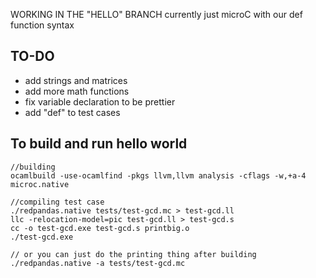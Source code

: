 WORKING IN THE "HELLO" BRANCH
currently just microC with our def function syntax

## TO-DO

- add strings and matrices
- add more math functions
- fix variable declaration to be prettier
- add "def" to test cases

## To build and run hello world

```
//building
ocamlbuild -use-ocamlfind -pkgs llvm,llvm analysis -cflags -w,+a-4 microc.native

//compiling test case
./redpandas.native tests/test-gcd.mc > test-gcd.ll
llc -relocation-model=pic test-gcd.ll > test-gcd.s
cc -o test-gcd.exe test-gcd.s printbig.o
./test-gcd.exe

// or you can just do the printing thing after building
./redpandas.native -a tests/test-gcd.mc
```

